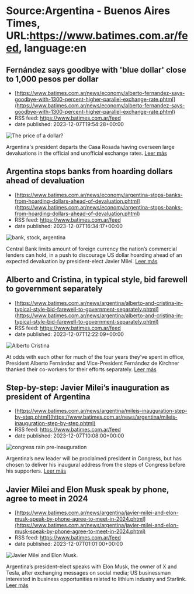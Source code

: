 # Source:Argentina - Buenos Aires Times, URL:https://www.batimes.com.ar/feed, language:en

## Fernández says goodbye with 'blue dollar' close to 1,000 pesos per dollar
 - [https://www.batimes.com.ar/news/economy/alberto-fernandez-says-goodbye-with-1300-percent-higher-parallel-exchange-rate.phtml](https://www.batimes.com.ar/news/economy/alberto-fernandez-says-goodbye-with-1300-percent-higher-parallel-exchange-rate.phtml)
 - RSS feed: https://www.batimes.com.ar/feed
 - date published: 2023-12-07T19:54:28+00:00

<p><img alt="The price of a dollar?" src="https://fotos.perfil.com/2023/10/10/trim/540/304/the-price-of-a-dollar-1672056.jpeg" /></p>Argentina's president departs the Casa Rosada having overseen large devaluations in the official and unofficial exchange rates. <a href="https://www.batimes.com.ar/news/economy/alberto-fernandez-says-goodbye-with-1300-percent-higher-parallel-exchange-rate.phtml">Leer más</a>

## Argentina stops banks from hoarding dollars ahead of devaluation
 - [https://www.batimes.com.ar/news/economy/argentina-stops-banks-from-hoarding-dollars-ahead-of-devaluation.phtml](https://www.batimes.com.ar/news/economy/argentina-stops-banks-from-hoarding-dollars-ahead-of-devaluation.phtml)
 - RSS feed: https://www.batimes.com.ar/feed
 - date published: 2023-12-07T16:34:17+00:00

<p><img alt="bank, stock, argentina" src="https://fotos.perfil.com/2023/12/07/trim/540/304/bank-stock-argentina-1714372.jpg" /></p>Central Bank limits amount of foreign currency the nation’s commercial lenders can hold, in a push to discourage US dollar hoarding ahead of an expected devaluation by president-elect Javier Milei. <a href="https://www.batimes.com.ar/news/economy/argentina-stops-banks-from-hoarding-dollars-ahead-of-devaluation.phtml">Leer más</a>

## Alberto and Cristina, in typical style, bid farewell to government separately
 - [https://www.batimes.com.ar/news/argentina/alberto-and-cristina-in-typical-style-bid-farewell-to-government-separately.phtml](https://www.batimes.com.ar/news/argentina/alberto-and-cristina-in-typical-style-bid-farewell-to-government-separately.phtml)
 - RSS feed: https://www.batimes.com.ar/feed
 - date published: 2023-12-07T12:22:09+00:00

<p><img alt="Alberto Cristina" src="https://fotos.perfil.com/2022/06/03/trim/540/304/alberto-cristina-1366522.jpg" /></p>At odds with each other for much of the four years they’ve spent in office, President Alberto Fernández and Vice-President Fernández de Kirchner thanked their co-workers for their efforts separately.
 <a href="https://www.batimes.com.ar/news/argentina/alberto-and-cristina-in-typical-style-bid-farewell-to-government-separately.phtml">Leer más</a>

## Step-by-step: Javier Milei’s inauguration as president of Argentina
 - [https://www.batimes.com.ar/news/argentina/mileis-inauguration-step-by-step.phtml](https://www.batimes.com.ar/news/argentina/mileis-inauguration-step-by-step.phtml)
 - RSS feed: https://www.batimes.com.ar/feed
 - date published: 2023-12-07T10:08:00+00:00

<p><img alt="congress rain pre-inauguration" src="https://fotos.perfil.com/2023/12/07/trim/540/304/congress-rain-pre-inauguration-1714614.jpg" /></p>Argentina’s new leader will be proclaimed president in Congress, but has chosen to deliver his inaugural address from the steps of Congress before his supporters. <a href="https://www.batimes.com.ar/news/argentina/mileis-inauguration-step-by-step.phtml">Leer más</a>

## Javier Milei and Elon Musk speak by phone, agree to meet in 2024
 - [https://www.batimes.com.ar/news/argentina/javier-milei-and-elon-musk-speak-by-phone-agree-to-meet-in-2024.phtml](https://www.batimes.com.ar/news/argentina/javier-milei-and-elon-musk-speak-by-phone-agree-to-meet-in-2024.phtml)
 - RSS feed: https://www.batimes.com.ar/feed
 - date published: 2023-12-07T01:01:00+00:00

<p><img alt="Javier Milei and Elon Musk." src="https://fotos.perfil.com/2023/12/07/trim/540/304/javier-milei-and-elon-musk-1714723.jpg" /></p>Argentina’s president-elect speaks with Elon Musk, the owner of X and Tesla, after exchanging messages on social media; US businessman interested in business opportunities related to lithium industry and Starlink. <a href="https://www.batimes.com.ar/news/argentina/javier-milei-and-elon-musk-speak-by-phone-agree-to-meet-in-2024.phtml">Leer más</a>

